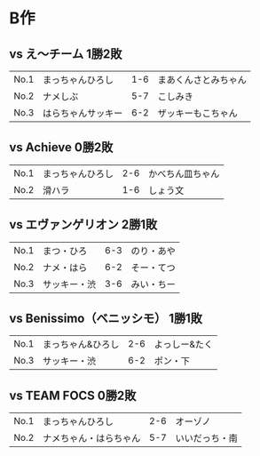 # B作

## vs え～チーム 1勝2敗

|   |   |   |   |
|---|---|---|---|
| No.1 | まっちゃんひろし  | 1-6 | まあくんさとみちゃん  |
| No.2 | ナメしぶ  | 5-7 | こしみき |
| No.3 | はらちゃんサッキー | 6-2 | ザッキーもこちゃん |

## vs Achieve 0勝2敗

|   |   |   |   |
|---|---|---|---|
| No.1 | まっちゃんひろし  | 2-6 | かべちん皿ちゃん |
| No.2 | 滑ハラ | 1-6 | しょう文 |

## vs エヴァンゲリオン 2勝1敗

|   |   |   |   |
|---|---|---|---|
| No.1 | まつ・ひろ | 6-3 | のり・あや  |
| No.2 | ナメ・はら | 6-2 | そー・てつ  |
| No.3 | サッキー・渋 | 3-6 | みい・ちー |

## vs Benissimo（ベニッシモ） 1勝1敗

|   |   |   |   |
|---|---|---|---|
| No.1 | まっちゃん&ひろし  | 2-6 | よっしー&たく |
| No.3 | サッキー・渋 | 6-2 | ポン・下 |

## vs TEAM FOCS 0勝2敗

|   |   |   |   |
|---|---|---|---|
| No.1 | まっちゃんひろし | 2-6 | オーゾノ |
| No.2 | ナメちゃん・はらちゃん | 5-7 | いいだっち・南 |

